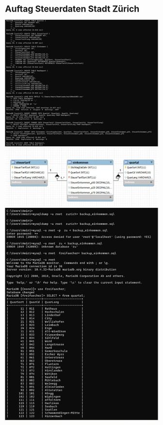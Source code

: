 # Auftag Steuerdaten Stadt Zürich

![](subquery_pic/da1.jpg)
![](subquery_pic/da2.jpg)
![](subquery_pic/da3.jpg)
